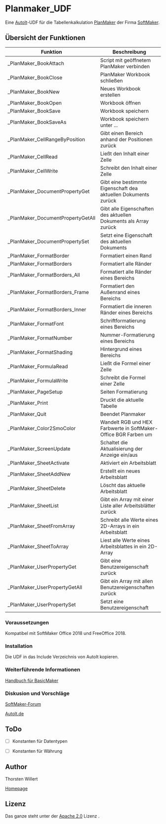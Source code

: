 # Planmaker_UDF

Eine [AutoIt](https://www.autoitscript.com/site/autoit/)-UDF für die Tabellenkalkulation [PlanMaker](https://www.softmaker.de/softmaker-office-planmaker) der Firma [SoftMaker](https://www.softmaker.de/softmaker-office).

## Übersicht der Funktionen

| Funktion | Beschreibung |
|--------|--------|
| _PlanMaker_BookAttach| Script mit geöffnetem PlanMaker verbinden|
| _PlanMaker_BookClose| PlanMaker Workbook schließen|
| _PlanMaker_BookNew|Neues Workbook erstellen|
| _PlanMaker_BookOpen|Workbook öffnen|
| _PlanMaker_BookSave|Workbook speichern|
|_PlanMaker_BookSaveAs|Workbook speichern unter ...|
|_PlanMaker_CellRangeByPosition|Gibt einen Bereich anhand der Positionen zurück|
|_PlanMaker_CellRead |Ließt den Inhalt einer Zelle|
| _PlanMaker_CellWrite |Schreibt den Inhalt einer Zelle|
| _PlanMaker_DocumentPropertyGet |Gibt eine bestimmte Eigenschaft dea aktuellen Dokuments zurück|
| _PlanMaker_DocumentPropertyGetAll |Gibt alle Eigenschaften des aktuellen Dokuments als Array zurück|
| _PlanMaker_DocumentPropertySet |Setzt eine Eigenschaft des aktuellen Dokuments|
| _PlanMaker_FormatBorder |Formatiert einen Rand|
| _PlanMaker_FormatBorders |Formatiert alle Ränder|
| _PlanMaker_FormatBorders_All |Formatiert alle Ränder eines Bereichs|
| _PlanMaker_FormatBorders_Frame |Formatiert den Außenrand eines Bereichs|
| _PlanMaker_FormatBorders_Inner |Formatiert die inneren Ränder eines Bereichs|
| _PlanMaker_FormatFont |Schriftformatierung eines Bereichs|
| _PlanMaker_FormatNumber |Nummer-Formatierung eines Bereichs|
| _PlanMaker_FormatShading |Hintergrund eines Bereichs|
| _PlanMaker_FormulaRead |Ließt die Formel einer Zelle|
| _PlanMaker_FormulaWrite |Schreibt die Formel einer Zelle|
| _PlanMaker_PageSetup |Seiten Formatierung|
| _PlanMaker_Print |Druckt die aktuelle Tabelle|
| _PlanMaker_Quit |Beendet Planmaker|
| _PlanMaker_Color2SmoColor |Wandelt RGB und HEX Farbwerte in SoftMaker-Office BGR Farben um|
| _PlanMaker_ScreenUpdate |Schaltet die Aktualisierung der Anzeige ein/aus|
| _PlanMaker_SheetActivate |Aktiviert ein Arbeitsblatt|
| _PlanMaker_SheetAddNew |Erstellt ein neues Arbeitsblatt|
| _PlanMaker_SheetDelete |Löscht das aktuelle Arbeitsblatt|
| _PlanMaker_SheetList |Gibt ein Array mit einer Liste aller Arbeitsblätter zurück|
| _PlanMaker_SheetFromArray |Schreibt alle Werte eines 2D-Arrays in ein Arbeitsblatt|
| _PlanMaker_SheetToArray |Liest alle Werte eines Arbeitsblattes in ein 2D-Array|
| _PlanMaker_UserPropertyGet |Gibt eine Benutzereigenschaft zurück|
| _PlanMaker_UserPropertyGetAll |Gibt ein Array mit allen Benutzereigenschaften zurück|
| _PlanMaker_UserPropertySet |Setzt eine Benutzereigenschaft|

### Voraussetzungen

Kompatibel mit SoftMaker Office 2018 und FreeOffice 2018.


### Installation

Die UDF in das Include Verzeichnis von AutoIt kopieren.


### Weiterführende Informationen

[Handbuch für BasicMaker](http://www.softmaker.net/down/bm2018manual_de.pdf)

### Diskusion und Vorschläge

[SoftMaker-Forum](https://forum.softmaker.de/viewtopic.php?f=230&t=22648)

[AutoIt.de](https://autoit.de/thread/85113-planmaker-udf-tabellenkalkulation-von-softmaker-office-und-freeoffice/)


## ToDo

- [ ] Konstanten für Datentypen
- [ ] Konstanten für Währung


## Author
Thorsten Willert

[Homepage](http://www.thorsten-willert.de/)

## Lizenz
Das ganze steht unter der [Apache 2.0](https://github.com/THWillert/HomeMatic_CSS/blob/master/LICENSE) Lizenz
.
